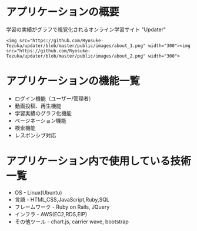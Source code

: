 # アプリケーションの概要

学習の実績がグラフで視覚化されるオンライン学習サイト "Updater"

`<img src="https://github.com/Ryosuke-Tezuka/updater/blob/master/public/images/about_1.png" width="300"><img src="https://github.com/Ryosuke-Tezuka/updater/blob/master/public/images/about_2.png" width="300">`

# アプリケーションの機能一覧

* ログイン機能（ユーザー/管理者）
* 動画投稿、再生機能
* 学習実績のグラフ化機能
* ページネーション機能
* 検索機能
* レスポンシブ対応

# アプリケーション内で使用している技術一覧

* OS - Linux(Ubuntu)
* 言語 - HTML,CSS,JavaScript,Ruby,SQL
* フレームワーク - Ruby on Rails, JQuery
* インフラ - AWS(EC2,RDS,EIP)
* その他ツール - chart.js, carrier wave, bootstrap

